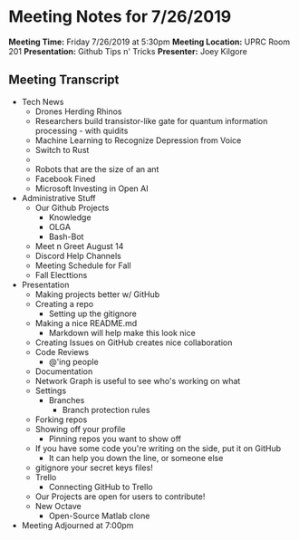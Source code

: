 # Meeting Notes for 7/26/2019	
**Meeting Time:** Friday 7/26/2019 at 5:30pm
**Meeting Location:** UPRC Room 201	
**Presentation:** Github Tips n' Tricks
**Presenter:** Joey Kilgore
## Meeting Transcript	
* Tech News
	* Drones Herding Rhinos
	* Researchers build transistor-like gate for quantum information processing - with quidits
	* Machine Learning to Recognize Depression from Voice	
	* Switch to Rust
	* 
	* Robots that are the size of an ant
	* Facebook Fined
	* Microsoft Investing in Open AI
* Administrative Stuff	
	* Our Github Projects
		* Knowledge
		* OLGA
		* Bash-Bot
	* Meet n Greet August 14
	* Discord Help Channels
	* Meeting Schedule for Fall	
	* Fall Electtions
* Presentation
	* Making projects better w/ GitHub
	* Creating a repo
		* Setting up the gitignore
	* Making a nice README.md
		* Markdown will help make this look nice
	* Creating Issues on GitHub creates nice collaboration
	* Code Reviews
		* @'ing people
	* Documentation
	* Network Graph is useful to see who's working on what
	* Settings
		* Branches
			* Branch protection rules
	* Forking repos
	* Showing off your profile
		* Pinning repos you want to show off
	* If you have some code you're writing on the side, put it on GitHub
		* It can help you down the line, or someone else
	* gitignore your secret keys files!
	* Trello
		* Connecting GitHub to Trello
	* Our Projects are open for users to contribute!
	* New Octave
		* Open-Source Matlab clone
* Meeting Adjourned at 7:00pm

